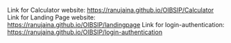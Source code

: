 Link for Calculator website: https://ranujaina.github.io/OIBSIP/Calculator
Link for Landing Page website: https://ranujaina.github.io/OIBSIP/landingpage
Link for login-authentication: https://ranujaina.github.io/OIBSIP/login-authentication
